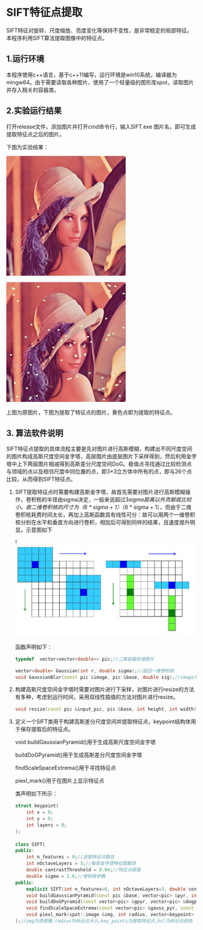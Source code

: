 # SIFT特征点提取

SIFT特征对旋转、尺度缩放、亮度变化等保持不变性，是非常稳定的局部特征。本程序利用SIFT算法提取图像中的特征点。

## 1.运行环境

本程序使用c++语言，基于c++11编写，运行环境是win10系统，编译器为mingw64。由于需要读取各种图片，使用了一个轻量级的图形库spot，读取图片并存入相关的容器类。

## 2.实验运行结果

打开release文件，添加图片并打开cmd命令行，输入SIFT.exe 图片名，即可生成提取特征点之后的图片。

下图为实验结果：

![Lenna](picture/Lenna.jpg)

![SIFT_Lenna](picture/SIFT_Lenna.jpg)

上图为原图片，下图为提取了特征点的图片，黄色点即为提取的特征点。

## 3. 算法软件说明

SIFT特征点提取的具体流程主要是先对图片进行高斯模糊，构建出不同尺度空间的图片构成高斯尺度空间金字塔，高层图片由底层图片下采样得到，然后利用金字塔中上下两层图片相减得到高斯差分尺度空间DoG。极值点寻找通过比较检测点与领域的点以及相邻尺度中同位置的点，即3*3立方体中所有的点，即与26个点比较。从而得到SIFT特征点。

1. SIFT提取特征点时需要构建高斯金字塔，故首先需要对图片进行高斯模糊操作，卷积核的半径由sigma决定，一般来说超过3*sigma距离以外贡献就比较小。故二维卷积核的尺寸为（6 * sigma + 1）*（6 * sigma + 1），但由于二维卷积核耗费时间太长，再加上高斯函数具有线性可分：故可以用两个一维卷积核分别在水平和垂直方向进行卷积，相加后可得到同样的结果，且速度提升明显。示意图如下

   !![Gaussian](picture/Gaussian.png)

   函数声明如下：

   ```c++
   typedef  vector<vector<double>> pic;//二维容器存储图片
   ```

   ```c++
   vector<double> Gaussian(int r, double sigma);//返回一维卷积核
   void GaussianBlur(const pic &image, pic &base, double sig);//image为输入图片，base为卷积后图片，sig为卷积核参数
   ```

2. 构建高斯尺度空间金字塔时需要对图片进行下采样，对图片进行resize的方法有多种，考虑到运行时间，采用双线性插值的方法对图片进行resize。

   ```c++
   void resize(const pic &input_pic, pic &base, int height, int width);//input_pic为输入图片，base为resize后的图片，width和height为输出图片的大小
   ```

3. 定义一个SIFT类用于构建高斯差分尺度空间并提取特征点，keypoint结构体用于保存提取后的特征点。

   void buildGaussianPyramid()用于生成高斯尺度空间金字塔

   buildDoGPyramid()用于生成高斯差分尺度空间金字塔

   findScaleSpaceExtrema()用于寻找特征点

   piexl_mark()用于在图片上显示特征点

   类声明如下所示：

   ```c++
   struct keypoint{
       int x = 0;
       int y = 0;
       int layers = 0;
   };
   
   class SIFT{
   public:
       int n_features = 0;//选取特征点数目
       int nOctaveLayers = 3;//每层金字塔特征图数目
       double contrastThreshold = 0.04;//特征点阈值
       double sigma = 1.6;//卷积核参数
   public:
       explicit SIFT(int n_features=0, int nOctaveLayers=3, double contrastThreshold=0.04,double sigma=1.6) : sigma(sigma), n_features(n_features), nOctaveLayers(nOctaveLayers){};//构造函数
       void buildGaussianPyramid(const pic &base, vector<pic> &pyr, int nOctave) const;//base为输入图片,pyr为输出的高斯尺度空间金字塔
       void buildDoGPyramid(const vector<pic> &gpyr, vector<pic> &dogpyr) const;//gpyr为高斯尺度空间金字塔，dogpyr为高斯差分尺度空间金字塔
       void findScaleSpaceExtrema(const vector<pic> &gauss_pyr, const vector<pic> &dog_pykey_points为提取特征点r, vector<keypoint> & key_points) const;//gauss_pyr为高斯尺度空间金字塔，dog_pyr为高斯差分尺度空间金字塔,key_points为提取特征点
       void piexl_mark(spot::image &img, int radius, vector<keypoint> & key_points, spot::color &hsl) const;
   };//img为原图像,radius为标记点大小,key_points为提取特征点,hsl为标记点颜色
   ```

   